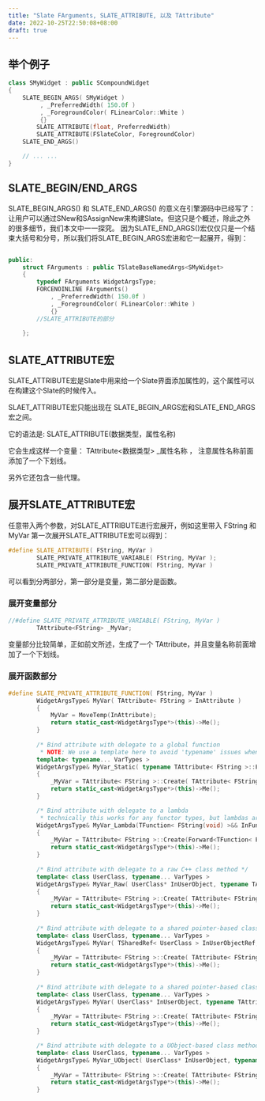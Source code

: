 ```yaml
---
title: "Slate FArguments, SLATE_ATTRIBUTE, 以及 TAttribute"
date: 2022-10-25T22:50:08+08:00
draft: true
---
```


## 举个例子
```cpp
class SMyWidget : public SCompoundWidget
{
    SLATE_BEGIN_ARGS( SMyWidget )
         , _PreferredWidth( 150.0f )
         , _ForegroundColor( FLinearColor::White )
         {}
        SLATE_ATTRIBUTE(float, PreferredWidth)
        SLATE_ATTRIBUTE(FSlateColor, ForegroundColor)
    SLATE_END_ARGS()

	// ... ... 
}
```

## SLATE_BEGIN/END_ARGS
SLATE_BEGIN_ARGS() 和 SLATE_END_ARGS() 的意义在引擎源码中已经写了：让用户可以通过SNew和SAssignNew来构建Slate。但这只是个概述，除此之外的很多细节，我们本文中一一探究。
因为SLATE_END_ARGS()宏仅仅只是一个结束大括号和分号，所以我们将SLATE_BEGIN_ARGS宏进和它一起展开，得到：
```cpp

public: 
	struct FArguments : public TSlateBaseNamedArgs<SMyWidget> 
	{ 
		typedef FArguments WidgetArgsType; 
		FORCENOINLINE FArguments()
			, _PreferredWidth( 150.0f )
			, _ForegroundColor( FLinearColor::White )
         	{}
		//SLATE_ATTRIBUTE的部分
		
	};
```



## SLATE_ATTRIBUTE宏
SLATE_ATTRIBUTE宏是Slate中用来给一个Slate界面添加属性的，这个属性可以在构建这个Slate的时候传入。

SLAET_ATTRIBUTE宏只能出现在 SLATE_BEGIN_ARGS宏和SLATE_END_ARGS宏之间。

它的语法是: SLATE_ATTRIBUTE(数据类型，属性名称)

它会生成这样一个变量： TAttribute<数据类型> _属性名称 ， 注意属性名称前面添加了一个下划线。

另外它还包含一些代理。



## 展开SLATE_ATTRIBUTE宏
任意带入两个参数，对SLATE_ATTRIBUTE进行宏展开，例如这里带入 FString 和 MyVar
第一次展开SLATE_ATTRIBUTE宏可以得到：
```cpp
#define SLATE_ATTRIBUTE( FString, MyVar ) 
		SLATE_PRIVATE_ATTRIBUTE_VARIABLE( FString, MyVar ); 
		SLATE_PRIVATE_ATTRIBUTE_FUNCTION( FString, MyVar )
```

可以看到分两部分，第一部分是变量，第二部分是函数。

### 展开变量部分
```cpp
//#define SLATE_PRIVATE_ATTRIBUTE_VARIABLE( FString, MyVar )
		TAttribute<FString> _MyVar;
```
变量部分比较简单，正如前文所述，生成了一个 TAttribute，并且变量名称前面增加了一个下划线。

### 展开函数部分
```cpp
#define SLATE_PRIVATE_ATTRIBUTE_FUNCTION( FString, MyVar ) 
		WidgetArgsType& MyVar( TAttribute< FString > InAttribute ) 
		{ 
			MyVar = MoveTemp(InAttribute); 
			return static_cast<WidgetArgsType*>(this)->Me(); 
		} 
		
		/* Bind attribute with delegate to a global function
		 * NOTE: We use a template here to avoid 'typename' issues when hosting attributes inside templated classes */ 
		template< typename... VarTypes >
		WidgetArgsType& MyVar_Static( typename TAttribute< FString >::FGetter::template FStaticDelegate<VarTypes...>::FFuncPtr InFunc, VarTypes... Vars )
		{ 
			_MyVar = TAttribute< FString >::Create( TAttribute< FString >::FGetter::CreateStatic( InFunc, Vars... ) ); 
			return static_cast<WidgetArgsType*>(this)->Me(); 
		} 

		/* Bind attribute with delegate to a lambda
		 * technically this works for any functor types, but lambdas are the primary use case */ 
		WidgetArgsType& MyVar_Lambda(TFunction< FString(void) >&& InFunctor) 
		{ 
			_MyVar = TAttribute< FString >::Create(Forward<TFunction< FString(void) >>(InFunctor)); 
			return static_cast<WidgetArgsType*>(this)->Me(); 
		} 
		
		/* Bind attribute with delegate to a raw C++ class method */ 
		template< class UserClass, typename... VarTypes >	
		WidgetArgsType& MyVar_Raw( UserClass* InUserObject, typename TAttribute< FString >::FGetter::template TConstMethodPtr< UserClass, VarTypes... > InFunc, VarTypes... Vars )	
		{ 
			_MyVar = TAttribute< FString >::Create( TAttribute< FString >::FGetter::CreateRaw( InUserObject, InFunc, Vars... ) ); 
			return static_cast<WidgetArgsType*>(this)->Me(); 
		} 
		
		/* Bind attribute with delegate to a shared pointer-based class method.  Slate mostly uses shared pointers so we use an overload for this type of binding. */ 
		template< class UserClass, typename... VarTypes >	
		WidgetArgsType& MyVar( TSharedRef< UserClass > InUserObjectRef, typename TAttribute< FString >::FGetter::template TConstMethodPtr< UserClass, VarTypes... > InFunc, VarTypes... Vars )	
		{ 
			_MyVar = TAttribute< FString >::Create( TAttribute< FString >::FGetter::CreateSP( InUserObjectRef, InFunc, Vars... ) ); 
			return static_cast<WidgetArgsType*>(this)->Me(); 
		} 
		
		/* Bind attribute with delegate to a shared pointer-based class method.  Slate mostly uses shared pointers so we use an overload for this type of binding. */ 
		template< class UserClass, typename... VarTypes >	
		WidgetArgsType& MyVar( UserClass* InUserObject, typename TAttribute< FString >::FGetter::template TConstMethodPtr< UserClass, VarTypes... > InFunc, VarTypes... Vars )	
		{ 
			_MyVar = TAttribute< FString >::Create( TAttribute< FString >::FGetter::CreateSP( InUserObject, InFunc, Vars... ) ); 
			return static_cast<WidgetArgsType*>(this)->Me(); 
		} 

		/* Bind attribute with delegate to a UObject-based class method */ 
		template< class UserClass, typename... VarTypes >	
		WidgetArgsType& MyVar_UObject( UserClass* InUserObject, typename TAttribute< FString >::FGetter::template TConstMethodPtr< UserClass, VarTypes... > InFunc, VarTypes... Vars )	
		{ 
			_MyVar = TAttribute< FString >::Create( TAttribute< FString >::FGetter::CreateUObject( InUserObject, InFunc, Vars... ) ); 
			return static_cast<WidgetArgsType*>(this)->Me(); 
		} 
```



